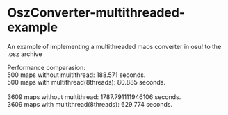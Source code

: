 # OszConverter-multithreaded-example
An example of implementing a multithreaded maos converter in osu! to the .osz archive  

Performance comparasion:<br/>
500 maps without multithread: 188.571 seconds.<br/>
500 maps with multithread(8threads): 80.885 seconds.<br/>
<br/>
3609 maps without multithread: 1787.791111946106 seconds.<br/>
3609 maps with multithread(8threads): 629.774 seconds.<br/>
